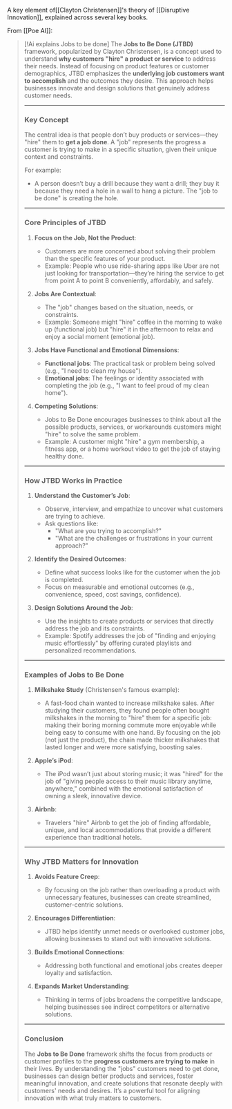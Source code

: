 
A key element of[[Clayton Christensen]]'s theory of [[Disruptive Innovation]], explained across several key books.  

From [[Poe AI]]:

> [!Ai explains Jobs to be done]
> The **Jobs to Be Done (JTBD)** framework, popularized by Clayton Christensen, is a concept used to understand **why customers "hire" a product or service** to address their needs. Instead of focusing on product features or customer demographics, JTBD emphasizes the **underlying job customers want to accomplish** and the outcomes they desire. This approach helps businesses innovate and design solutions that genuinely address customer needs.
> 
> ---
> 
> ### **Key Concept**
> 
> The central idea is that people don’t buy products or services—they "hire" them to **get a job done**. A "job" represents the progress a customer is trying to make in a specific situation, given their unique context and constraints.
> 
> For example:
> 
> - A person doesn’t buy a drill because they want a drill; they buy it because they need a hole in a wall to hang a picture. The "job to be done" is creating the hole.
> 
> ---
> 
> ### **Core Principles of JTBD**
> 
> 1. **Focus on the Job, Not the Product**:
>     
>     - Customers are more concerned about solving their problem than the specific features of your product.
>     - Example: People who use ride-sharing apps like Uber are not just looking for transportation—they’re hiring the service to get from point A to point B conveniently, affordably, and safely.
> 2. **Jobs Are Contextual**:
>     
>     - The "job" changes based on the situation, needs, or constraints.
>     - Example: Someone might "hire" coffee in the morning to wake up (functional job) but "hire" it in the afternoon to relax and enjoy a social moment (emotional job).
> 3. **Jobs Have Functional and Emotional Dimensions**:
>     
>     - **Functional jobs**: The practical task or problem being solved (e.g., "I need to clean my house").
>     - **Emotional jobs**: The feelings or identity associated with completing the job (e.g., "I want to feel proud of my clean home").
> 4. **Competing Solutions**:
>     
>     - Jobs to Be Done encourages businesses to think about all the possible products, services, or workarounds customers might "hire" to solve the same problem.
>     - Example: A customer might "hire" a gym membership, a fitness app, or a home workout video to get the job of staying healthy done.
> 
> ---
> 
> ### **How JTBD Works in Practice**
> 
> 1. **Understand the Customer’s Job**:
>     
>     - Observe, interview, and empathize to uncover what customers are trying to achieve.
>     - Ask questions like:
>         - "What are you trying to accomplish?"
>         - "What are the challenges or frustrations in your current approach?"
> 2. **Identify the Desired Outcomes**:
>     
>     - Define what success looks like for the customer when the job is completed.
>     - Focus on measurable and emotional outcomes (e.g., convenience, speed, cost savings, confidence).
> 3. **Design Solutions Around the Job**:
>     
>     - Use the insights to create products or services that directly address the job and its constraints.
>     - Example: Spotify addresses the job of "finding and enjoying music effortlessly" by offering curated playlists and personalized recommendations.
> 
> ---
> 
> ### **Examples of Jobs to Be Done**
> 
> 1. **Milkshake Study** (Christensen's famous example):
>     
>     - A fast-food chain wanted to increase milkshake sales. After studying their customers, they found people often bought milkshakes in the morning to "hire" them for a specific job: making their boring morning commute more enjoyable while being easy to consume with one hand. By focusing on the job (not just the product), the chain made thicker milkshakes that lasted longer and were more satisfying, boosting sales.
> 2. **Apple’s iPod**:
>     
>     - The iPod wasn’t just about storing music; it was "hired" for the job of "giving people access to their music library anytime, anywhere," combined with the emotional satisfaction of owning a sleek, innovative device.
> 3. **Airbnb**:
>     
>     - Travelers "hire" Airbnb to get the job of finding affordable, unique, and local accommodations that provide a different experience than traditional hotels.
> 
> ---
> 
> ### **Why JTBD Matters for Innovation**
> 
> 1. **Avoids Feature Creep**:
>     
>     - By focusing on the job rather than overloading a product with unnecessary features, businesses can create streamlined, customer-centric solutions.
> 2. **Encourages Differentiation**:
>     
>     - JTBD helps identify unmet needs or overlooked customer jobs, allowing businesses to stand out with innovative solutions.
> 3. **Builds Emotional Connections**:
>     
>     - Addressing both functional and emotional jobs creates deeper loyalty and satisfaction.
> 4. **Expands Market Understanding**:
>     
>     - Thinking in terms of jobs broadens the competitive landscape, helping businesses see indirect competitors or alternative solutions.
> 
> ---
> 
> ### **Conclusion**
> 
> The **Jobs to Be Done** framework shifts the focus from products or customer profiles to the **progress customers are trying to make** in their lives. By understanding the "jobs" customers need to get done, businesses can design better products and services, foster meaningful innovation, and create solutions that resonate deeply with customers' needs and desires. It’s a powerful tool for aligning innovation with what truly matters to customers.
